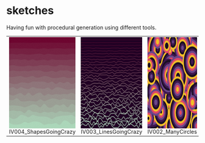 # sketches
Having fun with procedural generation using different tools.

<table>
  <tr>
    <td><div style="display:flex;flex-direction:column;"><img height="240px" src="/IV004_ShapesGoingCrazy/chosen_few/002.png" /><div>IV004_ShapesGoingCrazy</div></div></td>
    <td><div style="display:flex;flex-direction:column;"><img height="240px" src="/IV003_LinesGoingCrazy/chosen_few/007.png" /><div>IV003_LinesGoingCrazy</div></div></td>
    <td><div style="display:flex;flex-direction:column;"><img height="240px" src="/IV002_ManyCircles/chosen_few/026.png" /><div>IV002_ManyCircles</div></div></td>
    <td><div style="display:flex;flex-direction:column;"><img height="240px" src="/IV001_FunnyShapes/chosen_few/010.png" /><div>IV001_FunnyShapes</div></div></td>
  </tr>
</table>
